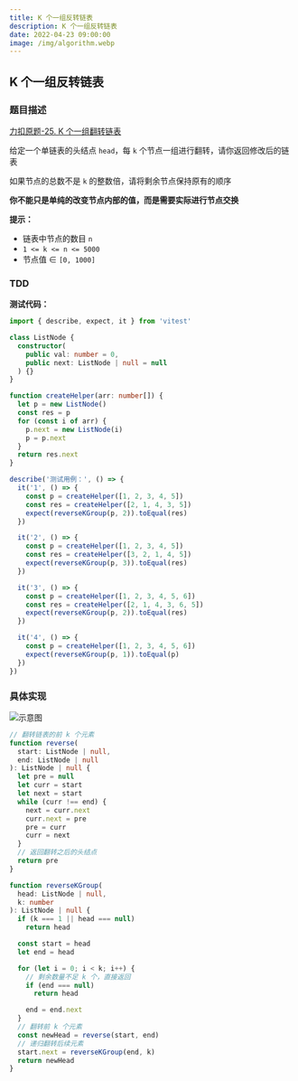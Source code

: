 ```yaml
---
title: K 个一组反转链表
description: K 个一组反转链表
date: 2022-04-23 09:00:00
image: /img/algorithm.webp
---
```



## K 个一组反转链表

### 题目描述

[力扣原题-25. K 个一组翻转链表](https://leetcode-cn.com/problems/reverse-nodes-in-k-group/)

给定一个单链表的头结点 `head`，每 `k` 个节点一组进行翻转，请你返回修改后的链表

如果节点的总数不是 `k` 的整数倍，请将剩余节点保持原有的顺序

**你不能只是单纯的改变节点内部的值，而是需要实际进行节点交换**

**提示：**
- 链表中节点的数目 `n`
- `1 <= k <= n <= 5000`
- 节点值 ∈ `[0, 1000]`

### TDD

<strong>测试代码：</strong>

```ts
import { describe, expect, it } from 'vitest'

class ListNode {
  constructor(
    public val: number = 0,
    public next: ListNode | null = null
  ) {}
}

function createHelper(arr: number[]) {
  let p = new ListNode()
  const res = p
  for (const i of arr) {
    p.next = new ListNode(i)
    p = p.next
  }
  return res.next
}

describe('测试用例：', () => {
  it('1', () => {
    const p = createHelper([1, 2, 3, 4, 5])
    const res = createHelper([2, 1, 4, 3, 5])
    expect(reverseKGroup(p, 2)).toEqual(res)
  })

  it('2', () => {
    const p = createHelper([1, 2, 3, 4, 5])
    const res = createHelper([3, 2, 1, 4, 5])
    expect(reverseKGroup(p, 3)).toEqual(res)
  })

  it('3', () => {
    const p = createHelper([1, 2, 3, 4, 5, 6])
    const res = createHelper([2, 1, 4, 3, 6, 5])
    expect(reverseKGroup(p, 2)).toEqual(res)
  })

  it('4', () => {
    const p = createHelper([1, 2, 3, 4, 5, 6])
    expect(reverseKGroup(p, 1)).toEqual(p)
  })
})
```


### 具体实现

![示意图](https://labuladong.gitee.io/algo/images/kgroup/8.gif)

```ts
// 翻转链表的前 k 个元素
function reverse(
  start: ListNode | null,
  end: ListNode | null
): ListNode | null {
  let pre = null
  let curr = start
  let next = start
  while (curr !== end) {
    next = curr.next
    curr.next = pre
    pre = curr
    curr = next
  }
  // 返回翻转之后的头结点
  return pre
}

function reverseKGroup(
  head: ListNode | null,
  k: number
): ListNode | null {
  if (k === 1 || head === null)
    return head

  const start = head
  let end = head

  for (let i = 0; i < k; i++) {
    // 剩余数量不足 k 个，直接返回
    if (end === null)
      return head

    end = end.next
  }
  // 翻转前 k 个元素
  const newHead = reverse(start, end)
  // 递归翻转后续元素
  start.next = reverseKGroup(end, k)
  return newHead
}
```

